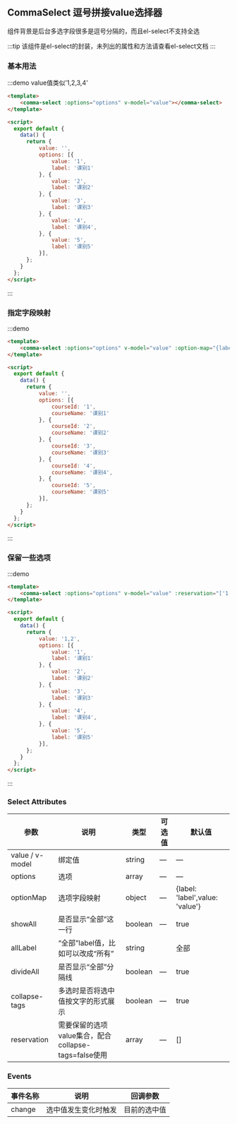 ## CommaSelect 逗号拼接value选择器

组件背景是后台多选字段很多是逗号分隔的，而且el-select不支持全选

:::tip
该组件是el-select的封装，未列出的属性和方法请查看el-select文档
:::

### 基本用法
:::demo value值类似'1,2,3,4'
```html
<template>
    <comma-select :options="options" v-model="value"></comma-select>
</template>

<script>
  export default {
    data() {
      return {
          value: '',
          options: [{
              value: '1',
              label: '课别1'
          }, {
              value: '2',
              label: '课别2'
          }, {
              value: '3',
              label: '课别3'
          }, {
              value: '4',
              label: '课别4',
          }, {
              value: '5',
              label: '课别5'
          }],
      };
    }
  };
</script>
```
:::

### 指定字段映射
:::demo
```html
<template>
    <comma-select :options="options" v-model="value" :option-map="{label:'courseName',value:'courseId'}"></comma-select>
</template>

<script>
  export default {
    data() {
      return {
          value: '',
          options: [{
              courseId: '1',
              courseName: '课别1'
          }, {
              courseId: '2',
              courseName: '课别2'
          }, {
              courseId: '3',
              courseName: '课别3'
          }, {
              courseId: '4',
              courseName: '课别4',
          }, {
              courseId: '5',
              courseName: '课别5'
          }],
      };
    }
  };
</script>
```
:::

### 保留一些选项
:::demo
```html
<template>
    <comma-select :options="options" v-model="value" :reservation="['1', '2']" :collapse-tags="false"></comma-select>
</template>

<script>
  export default {
    data() {
      return {
          value: '1,2',
          options: [{
              value: '1',
              label: '课别1'
          }, {
              value: '2',
              label: '课别2'
          }, {
              value: '3',
              label: '课别3'
          }, {
              value: '4',
              label: '课别4',
          }, {
              value: '5',
              label: '课别5'
          }],
      };
    }
  };
</script>
```
:::

### Select Attributes
| 参数      | 说明                                     | 类型      | 可选值                           | 默认值                             |
|---------- |----------------------------------------|---------|--------------------------------  |---------------------------------|
| value / v-model | 绑定值                                    | string  | — | —                               |
| options | 选项                                     | array   | — | —                               |
| optionMap | 选项字段映射                                 | object  | — | {label: 'label',value: 'value'} |
| showAll | 是否显示“全部”这一行                            | boolean | — | true                            |
| allLabel | “全部”label值，比如可以改成“所有”                  | string  |  | 全部                              |
| divideAll | 是否显示“全部”分隔线                            | boolean | — | true                            |
| collapse-tags | 多选时是否将选中值按文字的形式展示                      | boolean | — | true                            |
| reservation | 需要保留的选项value集合，配合collapse-tags=false使用 | array   | — | []                              |

### Events
| 事件名称 | 说明 | 回调参数 |
|---------|---------|---------|
| change | 选中值发生变化时触发 | 目前的选中值 |
